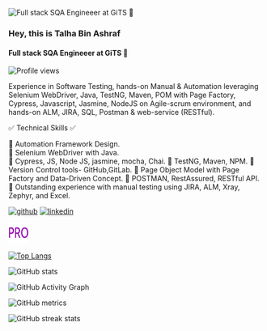 ![Full stack SQA Engineeer at GiTS 🤵](https://media-exp1.licdn.com/dms/image/C4E16AQEpXpaXNUxriQ/profile-displaybackgroundimage-shrink_350_1400/0/1652303021086?e=1671062400&v=beta&t=F192lAPV70nMzmKirdlZxHIVl4a4slH1_IanKx4eFa4)

### Hey, this is Talha Bin Ashraf 
#### Full stack SQA Engineeer at GiTS 🤵
![Profile views](https://gpvc.arturio.dev/TalhaBinAshraf1)  

Experience in Software Testing, hands-on Manual & Automation leveraging Selenium WebDriver, Java, TestNG, Maven, POM with Page Factory, Cypress, Javascript, Jasmine, NodeJS on Agile-scrum environment, and hands-on ALM, JIRA, SQL, Postman & web-service (RESTful).

✅  Technical Skills  ✅
 
🔹 Automation Framework Design.</br>
🔹 Selenium WebDriver with Java.</br>
🔹 Cypress, JS, Node JS, jasmine, mocha, Chai.
🔹 TestNG, Maven, NPM.
🔹 Version Control tools- GitHub,GitLab.
🔹 Page Object Model with Page Factory and Data-Driven Concept.
🔹 POSTMAN, RestAssured, RESTful API. 
🔹 Outstanding experience with manual testing using JIRA, ALM, Xray, Zephyr, and Excel.
 


[<img src='https://cdn.jsdelivr.net/npm/simple-icons@3.0.1/icons/github.svg' alt='github' height='40'>](https://github.com/TalhaBinAshraf1)  [<img src='https://cdn.jsdelivr.net/npm/simple-icons@3.0.1/icons/linkedin.svg' alt='linkedin' height='40'>](https://www.linkedin.com/in/https://www.linkedin.com/in/talha-bin-ashraf-sqa//)  

<a href='https://github.com/pricing'><img src='https://raw.githubusercontent.com/acervenky/animated-github-badges/master/assets/pro.gif' width='40' height='40'></a> 

[![Top Langs](https://github-readme-stats.vercel.app/api/top-langs/?username=TalhaBinAshraf1)](https://github.com/anuraghazra/github-readme-stats)

![GitHub stats](https://github-readme-stats.vercel.app/api?username=TalhaBinAshraf1&show_icons=true)  

![GitHub Activity Graph](https://activity-graph.herokuapp.com/graph?username=TalhaBinAshraf1)  

![GitHub metrics](https://metrics.lecoq.io/TalhaBinAshraf1)  

![GitHub streak stats](https://github-readme-streak-stats.herokuapp.com/?user=TalhaBinAshraf1)  


